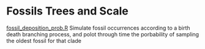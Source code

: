 # Fossils Trees and Scale

[fossil_deposition_prob.R](https://github.com/TomCarr/rates_fossils_phylogenetic_scale/blob/main/fossil_deposition_prob.R) Simulate fossil occurrences according to a birth death branching process, and polot through time the porbability of sampling the oldest fossil for that clade
